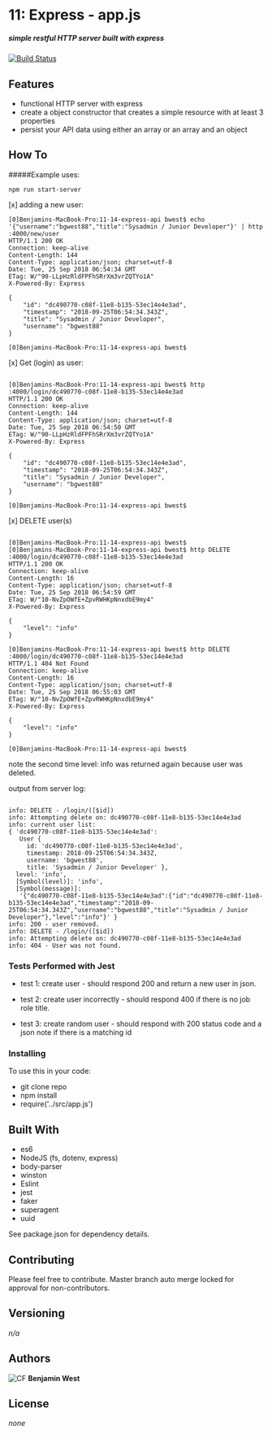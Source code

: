 # 11: Express - app.js
##### simple restful HTTP server built with express
[![Build Status](https://travis-ci.com/bgwest/11-14-express-api.svg?branch=master)](https://travis-ci.com/bgwest/11-14-express-api)
## Features


* functional HTTP server with express
* create a object constructor that creates a simple resource with at least 3 properties
* persist your API data using either an array or an array and an object


## How To

#####Example uses:
```
npm run start-server
````

[x] adding a new user:

```
[0]Benjamins-MacBook-Pro:11-14-express-api bwest$ echo '{"username":"bgwest88","title":"Sysadmin / Junior Developer"}' | http :4000/new/user
HTTP/1.1 200 OK
Connection: keep-alive
Content-Length: 144
Content-Type: application/json; charset=utf-8
Date: Tue, 25 Sep 2018 06:54:34 GMT
ETag: W/"90-LLpHzRldFPFhSRrXm3vrZQTYo1A"
X-Powered-By: Express

{
    "id": "dc490770-c08f-11e8-b135-53ec14e4e3ad",
    "timestamp": "2018-09-25T06:54:34.343Z",
    "title": "Sysadmin / Junior Developer",
    "username": "bgwest88"
}

[0]Benjamins-MacBook-Pro:11-14-express-api bwest$ 

```

[x] Get (login) as user:

```

[0]Benjamins-MacBook-Pro:11-14-express-api bwest$ http :4000/login/dc490770-c08f-11e8-b135-53ec14e4e3ad
HTTP/1.1 200 OK
Connection: keep-alive
Content-Length: 144
Content-Type: application/json; charset=utf-8
Date: Tue, 25 Sep 2018 06:54:50 GMT
ETag: W/"90-LLpHzRldFPFhSRrXm3vrZQTYo1A"
X-Powered-By: Express

{
    "id": "dc490770-c08f-11e8-b135-53ec14e4e3ad",
    "timestamp": "2018-09-25T06:54:34.343Z",
    "title": "Sysadmin / Junior Developer",
    "username": "bgwest88"
}

[0]Benjamins-MacBook-Pro:11-14-express-api bwest$ 

```

[x] DELETE user(s)

```

[0]Benjamins-MacBook-Pro:11-14-express-api bwest$ 
[0]Benjamins-MacBook-Pro:11-14-express-api bwest$ http DELETE :4000/login/dc490770-c08f-11e8-b135-53ec14e4e3ad
HTTP/1.1 200 OK
Connection: keep-alive
Content-Length: 16
Content-Type: application/json; charset=utf-8
Date: Tue, 25 Sep 2018 06:54:59 GMT
ETag: W/"10-NvZpOWfE+ZpvRWHKpNnxdbE9my4"
X-Powered-By: Express

{
    "level": "info"
}

[0]Benjamins-MacBook-Pro:11-14-express-api bwest$ http DELETE :4000/login/dc490770-c08f-11e8-b135-53ec14e4e3ad
HTTP/1.1 404 Not Found
Connection: keep-alive
Content-Length: 16
Content-Type: application/json; charset=utf-8
Date: Tue, 25 Sep 2018 06:55:03 GMT
ETag: W/"10-NvZpOWfE+ZpvRWHKpNnxdbE9my4"
X-Powered-By: Express

{
    "level": "info"
}

[0]Benjamins-MacBook-Pro:11-14-express-api bwest$

```

note the second time level: info was returned again because user was deleted.

output from server log:

```

info: DELETE - /login/([$id])
info: Attempting delete on: dc490770-c08f-11e8-b135-53ec14e4e3ad
info: current user list:
{ 'dc490770-c08f-11e8-b135-53ec14e4e3ad':
   User {
     id: 'dc490770-c08f-11e8-b135-53ec14e4e3ad',
     timestamp: 2018-09-25T06:54:34.343Z,
     username: 'bgwest88',
     title: 'Sysadmin / Junior Developer' },
  level: 'info',
  [Symbol(level)]: 'info',
  [Symbol(message)]:
   '{"dc490770-c08f-11e8-b135-53ec14e4e3ad":{"id":"dc490770-c08f-11e8-b135-53ec14e4e3ad","timestamp":"2018-09-25T06:54:34.343Z","username":"bgwest88","title":"Sysadmin / Junior Developer"},"level":"info"}' }
info: 200 - user removed.
info: DELETE - /login/([$id])
info: Attempting delete on: dc490770-c08f-11e8-b135-53ec14e4e3ad
info: 404 - User was not found.

```

### Tests Performed with Jest

* test 1: create user - should respond 200 and return a new user in json.

* test 2: create user incorrectly - should respond 400 if there is no job role title.

* test 3: create random user - should respond with 200 status code and a json note if there is a matching id


### Installing

To use this in your code:

- git clone repo 
- npm install 
- require('../src/app.js')

## Built With

* es6
* NodeJS (fs, dotenv, express)
* body-parser
* winston
* Eslint
* jest
* faker
* superagent
* uuid

See package.json for dependency details.

## Contributing

Please feel free to contribute. Master branch auto merge locked for approval for non-contributors.

## Versioning

*n/a*

## Authors

![CF](http://i.imgur.com/7v5ASc8.png) **Benjamin West** 

## License

*none*
